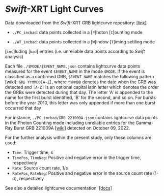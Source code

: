 # *Swift*-XRT Light Curves
Data downloaded from the *Swift*-XRT GRB lightcurve repository: [[link]](https://www.swift.ac.uk/xrt_curves/)

- `./PC_incbad`: data points collected in a [`P`]hoton [`C`]ounting mode

- `./WT_incbad`: data points collected in a [`W`]indow [`T`]iming settling mode

 [`inc`]luding [`bad`] entries (i.e. unreliable data points according to *Swift* analysis)

Each file `./$MODE/$EVENT_NAME.json` contains lightcurve data points measured for the event `$EVENT_NAME` in the mode `$MODE`. If the event is classified as a confirmed GRB, `$EVENT_NAME` matches the following pattern [[wiki]](https://en.wikipedia.org/wiki/Gamma-ray_burst):
`GRB YYMMDD[A-Z]`, where `YYMMDD` denotes the date when the GRB was detected and `[A-Z]` is an optional capital latin letter which denotes the order the GRBs were detected during that day. The letter 'A' is appended to the name for the first burst identified, 'B' for the second, and so on. For bursts before the year 2010, this letter was only appended if more than one burst occurred that day 

For instance, `./PC_incbad/GRB 221009A.json` contains lightcurve data points in the Photon Counting mode including unreliable entries for the Gamma-Ray Burst GRB 221009A [[wiki]](https://en.wikipedia.org/wiki/GRB_221009A) detected on October 09, 2022.

For the further analysis within the present study, only these columns are used:
- `Time`: Trigger time, s
- `TimePos`, `TimeNeg`:  Positive and negative error in the trigger time, respectively
- `Rate`: Source count rate, 1/s
- `RatePos`, `RateNeg`: Positive and negative error in the source count rate (1-σ), respectively

See also a detailed lightcurve documentation: [[docs]](https://www.swift.ac.uk/xrt_curves/docs.php)
